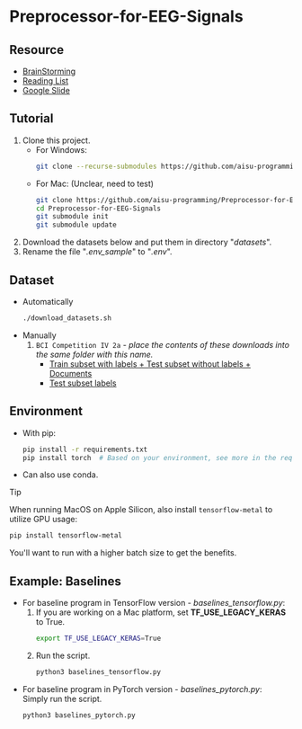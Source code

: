 # Preprocessor-for-EEG-Signals

## Resource
- [BrainStorming](https://hackmd.io/Z5uL78LPQxOmcMfXGpx-yg)
- [Reading List](https://hackmd.io/I66tk7x0QZSzLT109ARyyA)
- [Google Slide](https://docs.google.com/presentation/d/1a-_5RynrPjn3GtYHO_E8XeGg9G7NTmGgocn0C2NYVrA/edit?usp=sharing)

## Tutorial
1. Clone this project.
   - For Windows:
     ```sh
     git clone --recurse-submodules https://github.com/aisu-programming/Preprocessor-for-EEG-Signals.git
     ```
   - For Mac: (Unclear, need to test)
     ```sh
     git clone https://github.com/aisu-programming/Preprocessor-for-EEG-Signals.git
     cd Preprocessor-for-EEG-Signals
     git submodule init
     git submodule update
     ```
2. Download the datasets below and put them in directory "_datasets_".
3. Rename the file "_.env_sample_" to "_.env_".

## Dataset
- Automatically
  ```sh
  ./download_datasets.sh
  ```
- Manually
  1. `BCI Competition IV 2a` - *place the contents of these downloads into the same folder with this name.* <br>
     - [Train subset with labels + Test subset without labels + Documents](https://www.bbci.de/competition/download/competition_iv/BCICIV_2a_gdf.zip) <br>
     - [Test subset labels](https://www.bbci.de/competition/iv/results/ds2a/true_labels.zip)

## Environment
- With pip:
  ```sh
  pip install -r requirements.txt
  pip install torch  # Based on your environment, see more in the requirements.txt
  ```
- Can also use conda. <br>

> [!TIP]
> When running MacOS on Apple Silicon, also install `tensorflow-metal` to utilize GPU usage:
> ```sh
> pip install tensorflow-metal
> ```
> You'll want to run with a higher batch size to get the benefits.

## Example: Baselines
- For baseline program in TensorFlow version - _baselines_tensorflow.py_:
  1. If you are working on a Mac platform, set __TF_USE_LEGACY_KERAS__ to True.
     ```sh
     export TF_USE_LEGACY_KERAS=True
     ```
  2. Run the script.
     ```sh
     python3 baselines_tensorflow.py
     ```
- For baseline program in PyTorch version - _baselines_pytorch.py_: <br>
  Simply run the script.
  ```sh
  python3 baselines_pytorch.py
  ```
